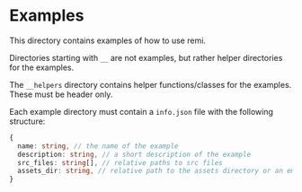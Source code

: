 # Examples

This directory contains examples of how to use remi.

Directories starting with `__` are not examples, but rather helper directories for the examples.

The `__helpers` directory contains helper functions/classes for the examples. These must be header only.

Each example directory must contain a `info.json` file with the following structure:

```ts
{
  name: string, // the name of the example
  description: string, // a short description of the example
  src_files: string[], // relative paths to src files
  assets_dir: string, // relative path to the assets directory or an empty string if there are no assets
}
```
